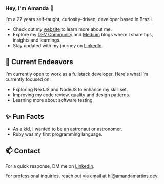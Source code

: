 ### Hey, I'm Amanda 👋 

I'm a 27 years self-taught, curiosity-driven, developer based in Brazil. 

- Check out my [website](https://www.amandamartins.dev) to learn more about me.
- Explore my [DEV Community](https://dev.to/amandamxavier) and [Medium](https://medium.com/@amandamxavier) blogs where I share tips, insights and learnings.
- Stay updated with my journey on [LinkedIn](https://www.linkedin.com/in/amandamxavier).

## 🔭 Current Endeavors 

I'm currently open to work as a fullstack developer. Here's what I'm currently focused on:

- Exploring NextJS and NodeJS to enhance my skill set.
- Improving my code review, quality and design patterns.
- Learning more about software testing.

## ✨ Fun Facts 

- As a kid, I wanted to be an astronaut or astronomer.
- Ruby was my first programming language.

## 📫 Contact

 For a quick response, DM me on [LinkedIn](https://www.linkedin.com/in/amandamxavier). 
 
 For professional inquiries, reach out via email at [hi@amandamartins.dev](mailto:hi@amandamartins.dev). 
